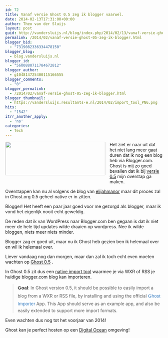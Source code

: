 ```yaml
---
id: 72
title: Vanaf versie Ghost 0.5 zeg ik blogger vaarwel.
date: 2014-02-13T17:31:00+00:00
author: Theo van der Sluijs
layout: post
guid: http://vandersluijs.nl/blog/index.php/2014/02/13/vanaf-versie-ghost-05-zeg-ik-blogger/
permalink: /2014/02/vanaf-versie-ghost-05-zeg-ik-blogger.html
blogger_bid:
  - "7319082336334478150"
blogger_blog:
  - blog.vandersluijs.nl
blogger_id:
  - "5600880711784672812"
blogger_author:
  - g104814725400115166555
blogger_comments:
  - "0"
blogger_permalink:
  - /2014/02/vanaf-versie-ghost-05-zeg-ik-blogger.html
blogger_thumbnail:
  - https://vandersluijs.resultants-e.nl/2014/02/import_tool_PNG.png
hits:
  - "1542"
itrr_another_apply:
  - 'no'
categories:
  - Tech
---
```

<div style="clear: both;">
  <a href=https://vandersluijs.resultants-e.nl/2014/02/import_tool_PNG.png" style="clear: left; float: left; margin-bottom: 1em; margin-right: 1em;"><img border="0" src="https://vandersluijs.resultants-e.nl/2014/02/import_tool_PNG.png" height="107" width="320" /></a>
</div>

Het ziet er naar uit dat het niet lang meer gaat duren dat ik nog een blog heb via Blogger.com. Ghost is mij zo goed bevallen dat ik bij&nbsp;<a href="https://github.com/TryGhost/Ghost/wiki/Roadmap#wiki-milestone-5---version-050---apps--import" target="_blank">versie 0.5</a>&nbsp;mijn overstap ga maken.

Overstappen kan nu al volgens de blog van&nbsp;<a href="http://www.elijahmanor.com/from-blogger-to-ghost/" target="_blank">elijahmanor</a>&nbsp;maar dit proces zal in Ghost.org 0.5 geheel native er in zitten.

<!--more-->Blogger! Het heeft een paar jaar goed voor me gezorgd als blogger, maar ik vond het eigenlijk nooit echt geweldig.

De reden dat ik van WordPress naar Blogger.com ben gegaan is dat ik niet meer de hele tijd updates wilde draaien op wordpress. Nee ik wilde bloggen, niets meer niets minder.

Blogger zag er goed uit, maar nu ik Ghost heb gezien ben ik helemaal over en wil ik helemaal over.

Liever vandaag nog dan morgen, maar dan zal ik toch echt even moeten wachten op&nbsp;<a href="https://github.com/TryGhost/Ghost/wiki/Roadmap#wiki-milestone-5---version-050---apps--import" target="_blank">Ghost 0.5</a>&nbsp;.

In Ghost 0.5 zit dus een&nbsp;<a href="https://github.com/TryGhost/Ghost/wiki/Roadmap#wiki-importer" target="_blank">native import tool</a>&nbsp;waarmee je via&nbsp;WXR&nbsp;of RSS je huidige blogger.com blog kan&nbsp;importeren.

> <strong style="background-color: white; box-sizing: border-box; color: #333333; font-family: Helvetica, arial, freesans, clean, sans-serif; font-size: 15px; line-height: 25.5px;">Goal</strong>: In Ghost version 0.5, it should be possible to easily import a blog from a WXR or RSS file, by installing and using the official&nbsp;<a href="https://github.com/TryGhost/Ghost-Importer" style="background-color: white; box-sizing: border-box; color: #4183c4; font-family: Helvetica, arial, freesans, clean, sans-serif; font-size: 15px; line-height: 25.5px; text-decoration: none;">Ghost Importer</a>&nbsp;App. This App should serve as an example app, and also be easily extended to support more import formats.

Even wachten dus nog tot het voorjaar van 2014!

Ghost kan je perfect hosten op een [Digital Ocean](https://www.digitalocean.com/?refcode=38909179d2dc) omgeving!